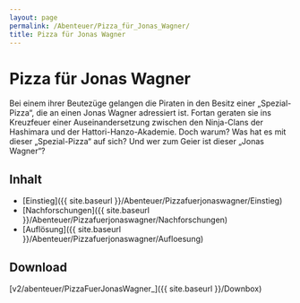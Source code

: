 ```yaml
---
layout: page
permalink: /Abenteuer/Pizza_für_Jonas_Wagner/
title: Pizza für Jonas Wagner
---
```


# Pizza für Jonas Wagner

Bei einem ihrer Beutezüge gelangen die Piraten in den Besitz einer „Spezial-Pizza“, die an einen Jonas Wagner adressiert ist. Fortan geraten sie ins Kreuzfeuer einer Auseinandersetzung zwischen den Ninja-Clans der Hashimara und der Hattori-Hanzo-Akademie. Doch warum? Was hat es mit dieser „Spezial-Pizza“ auf sich? Und wer zum Geier ist dieser „Jonas Wagner“?

## Inhalt

- [Einstieg]({{ site.baseurl }}/Abenteuer/Pizzafuerjonaswagner/Einstieg)
- [Nachforschungen]({{ site.baseurl }}/Abenteuer/Pizzafuerjonaswagner/Nachforschungen)
- [Auflösung]({{ site.baseurl }}/Abenteuer/Pizzafuerjonaswagner/Aufloesung)

## Download

[v2/abenteuer/PizzaFuerJonasWagner_]({{ site.baseurl }}/Downbox)
